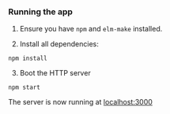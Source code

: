 ### Running the app

1. Ensure you have `npm` and `elm-make` installed.

2. Install all dependencies:

````
npm install
````

3. Boot the HTTP server

````
npm start
````

The server is now running at [localhost:3000](localhost:3000)
